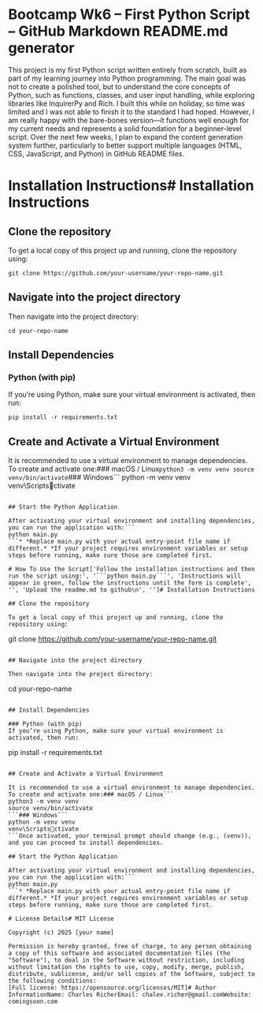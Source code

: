 # Bootcamp Wk6 – First Python Script – GitHub Markdown README.md generator 
 
This project is my first Python script written entirely from scratch, built as part of my learning journey into Python programming. The main goal was not to create a polished tool, but to understand the core concepts of Python, such as functions, classes, and user input handling, while exploring libraries like InquirerPy and Rich.
I built this while on holiday, so time was limited and I was not able to finish it to the standard I had hoped. However, I am really happy with the bare-bones version—it functions well enough for my current needs and represents a solid foundation for a beginner-level script.
Over the next few weeks, I plan to expand the content generation system further, particularly to better support multiple languages (HTML, CSS, JavaScript, and Python) in GitHub README files.
# Installation Instructions# Installation Instructions 

## Clone the repository

To get a local copy of this project up and running, clone the repository using:

```
git clone https://github.com/your-username/your-repo-name.git
```

## Navigate into the project directory

Then navigate into the project directory:

```
cd your-repo-name
```

## Install Dependencies

### Python (with pip)
If you’re using Python, make sure your virtual environment is activated, then run:

```
pip install -r requirements.txt
```

## Create and Activate a Virtual Environment

It is recommended to use a virtual environment to manage dependencies. To create and activate one:### macOS / Linux```
python3 -m venv venv
source venv/bin/activate
```### Windows```
python -m venv venv
venv\Scriptsctivate
```Once activated, your terminal prompt should change (e.g., (venv)), and you can proceed to install dependencies.

## Start the Python Application

After activating your virtual environment and installing dependencies, you can run the application with:```
python main.py
```* *Replace main.py with your actual entry-point file name if different.* *If your project requires environment variables or setup steps before running, make sure those are completed first.

# How To Use the Script['Follow the installation instructions and then run the script using:', '```python main.py```', 'Instructions will appear in green, follow the instructions until the form is complete', '', 'Upload the readme.md to github\n', '']# Installation Instructions 

## Clone the repository

To get a local copy of this project up and running, clone the repository using:

```
git clone https://github.com/your-username/your-repo-name.git
```

## Navigate into the project directory

Then navigate into the project directory:

```
cd your-repo-name
```

## Install Dependencies

### Python (with pip)
If you’re using Python, make sure your virtual environment is activated, then run:

```
pip install -r requirements.txt
```

## Create and Activate a Virtual Environment

It is recommended to use a virtual environment to manage dependencies. To create and activate one:### macOS / Linux```
python3 -m venv venv
source venv/bin/activate
```### Windows```
python -m venv venv
venv\Scriptsctivate
```Once activated, your terminal prompt should change (e.g., (venv)), and you can proceed to install dependencies.

## Start the Python Application

After activating your virtual environment and installing dependencies, you can run the application with:```
python main.py
```* *Replace main.py with your actual entry-point file name if different.* *If your project requires environment variables or setup steps before running, make sure those are completed first.

# License Details# MIT License

Copyright (c) 2025 [your name]

Permission is hereby granted, free of charge, to any person obtaining a copy of this software and associated documentation files (the "Software"), to deal in the Software without restriction, including without limitation the rights to use, copy, modify, merge, publish, distribute, sublicense, and/or sell copies of the Software, subject to the following conditions:
[Full license: https://opensource.org/licenses/MIT]# Author InformationName: Charles RicherEmail: chalex.richer@gmail.comWebsite: comingsoon.com